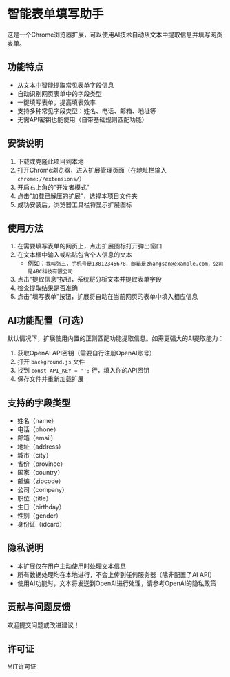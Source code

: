 # 智能表单填写助手

这是一个Chrome浏览器扩展，可以使用AI技术自动从文本中提取信息并填写网页表单。

## 功能特点

- 从文本中智能提取常见表单字段信息
- 自动识别网页表单中的字段类型
- 一键填写表单，提高填表效率
- 支持多种常见字段类型：姓名、电话、邮箱、地址等
- 无需API密钥也能使用（自带基础规则匹配功能）

## 安装说明

1. 下载或克隆此项目到本地
2. 打开Chrome浏览器，进入扩展管理页面（在地址栏输入 `chrome://extensions/`）
3. 开启右上角的"开发者模式"
4. 点击"加载已解压的扩展"，选择本项目文件夹
5. 成功安装后，浏览器工具栏将显示扩展图标

## 使用方法

1. 在需要填写表单的网页上，点击扩展图标打开弹出窗口
2. 在文本框中输入或粘贴包含个人信息的文本
   - 例如：`我叫张三，手机号是13812345678，邮箱是zhangsan@example.com，公司是ABC科技有限公司`
3. 点击"提取信息"按钮，系统将分析文本并提取表单字段
4. 检查提取结果是否准确
5. 点击"填写表单"按钮，扩展将自动在当前网页的表单中填入相应信息

## AI功能配置（可选）

默认情况下，扩展使用内置的正则匹配功能提取信息。如需更强大的AI提取能力：

1. 获取OpenAI API密钥（需要自行注册OpenAI账号）
2. 打开 `background.js` 文件
3. 找到 `const API_KEY = '';` 行，填入你的API密钥
4. 保存文件并重新加载扩展

## 支持的字段类型

- 姓名（name）
- 电话（phone）
- 邮箱（email）
- 地址（address）
- 城市（city）
- 省份（province）
- 国家（country）
- 邮编（zipcode）
- 公司（company）
- 职位（title）
- 生日（birthday）
- 性别（gender）
- 身份证（idcard）

## 隐私说明

- 本扩展仅在用户主动使用时处理文本信息
- 所有数据处理均在本地进行，不会上传到任何服务器（除非配置了AI API）
- 使用AI功能时，文本将发送到OpenAI进行处理，请参考OpenAI的隐私政策

## 贡献与问题反馈

欢迎提交问题或改进建议！

## 许可证

MIT许可证 